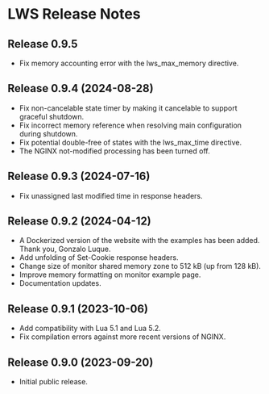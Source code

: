 # LWS Release Notes


## Release 0.9.5

- Fix memory accounting error with the lws_max_memory directive.


## Release 0.9.4 (2024-08-28)

- Fix non-cancelable state timer by making it cancelable to support graceful shutdown.
- Fix incorrect memory reference when resolving main configuration during shutdown.
- Fix potential double-free of states with the lws_max_time directive.
- The NGINX not-modified processing has been turned off.


## Release 0.9.3 (2024-07-16)

- Fix unassigned last modified time in response headers.


## Release 0.9.2 (2024-04-12)

- A Dockerized version of the website with the examples has been added. Thank you, Gonzalo Luque.
- Add unfolding of Set-Cookie response headers.
- Change size of monitor shared memory zone to 512 kB (up from 128 kB).
- Improve memory formatting on monitor example page.
- Documentation updates.


## Release 0.9.1 (2023-10-06)

- Add compatibility with Lua 5.1 and Lua 5.2.
- Fix compilation errors against more recent versions of NGINX.


## Release 0.9.0 (2023-09-20)

- Initial public release.
